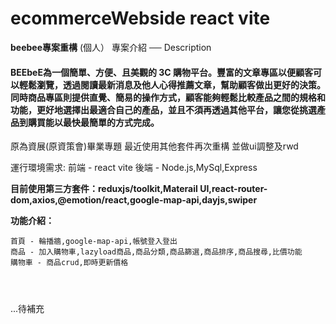 # ecommerceWebside react vite
**beebee專案重構** (個人）
專案介紹 ── Description

#### BEEbeE為一個簡單、方便、且美觀的 3C 購物平台。豐富的文章專區以便顧客可以輕鬆瀏覽，透過閱讀最新消息及他人心得推薦文章，幫助顧客做出更好的決策。同時商品專區則提供直覺、簡易的操作方式，顧客能夠輕鬆比較產品之間的規格和功能，更好地選擇出最適合自己的產品，並且不須再透過其他平台，讓您從挑選產品到購買能以最快最簡單的方式完成。

原為資展(原資策會)畢業專題 最近使用其他套件再次重構 並做ui調整及rwd  


運行環境需求:
前端 - react vite 
後端 - Node.js,MySql,Express

**目前使用第三方套件：reduxjs/toolkit,Materail UI,react-router-dom,axios,@emotion/react,google-map-api,dayjs,swiper**


**功能介紹：**

```
首頁 - 輪播牆,google-map-api,帳號登入登出
商品 - 加入購物車,lazyload商品,商品分類,商品篩選,商品排序,商品搜尋,比價功能
購物車 - 商品crud,即時更新價格




```

...待補充
